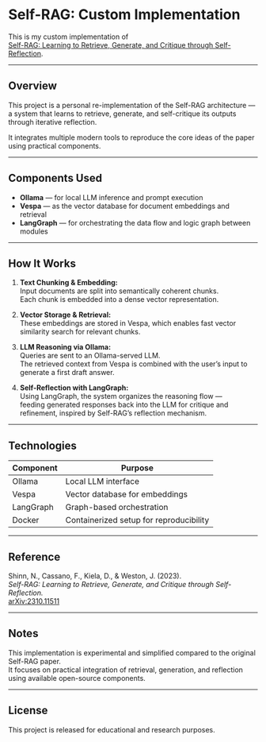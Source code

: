 # Self-RAG: Custom Implementation

This is my custom implementation of  
[Self-RAG: Learning to Retrieve, Generate, and Critique through Self-Reflection](https://arxiv.org/abs/2310.11511).

---

## Overview

This project is a personal re-implementation of the Self-RAG architecture —  
a system that learns to retrieve, generate, and self-critique its outputs through iterative reflection.

It integrates multiple modern tools to reproduce the core ideas of the paper using practical components.

---

## Components Used

- **Ollama** — for local LLM inference and prompt execution  
- **Vespa** — as the vector database for document embeddings and retrieval  
- **LangGraph** — for orchestrating the data flow and logic graph between modules  

---

## How It Works

1. **Text Chunking & Embedding:**  
   Input documents are split into semantically coherent chunks.  
   Each chunk is embedded into a dense vector representation.

2. **Vector Storage & Retrieval:**  
   These embeddings are stored in Vespa, which enables fast vector similarity search for relevant chunks.

3. **LLM Reasoning via Ollama:**  
   Queries are sent to an Ollama-served LLM.  
   The retrieved context from Vespa is combined with the user’s input to generate a first draft answer.

4. **Self-Reflection with LangGraph:**  
   Using LangGraph, the system organizes the reasoning flow —  
   feeding generated responses back into the LLM for critique and refinement, inspired by Self-RAG’s reflection mechanism.

---

## Technologies

| Component | Purpose |
|------------|----------|
| Ollama | Local LLM interface |
| Vespa | Vector database for embeddings |
| LangGraph | Graph-based orchestration |
| Docker | Containerized setup for reproducibility |

---

## Reference

Shinn, N., Cassano, F., Kiela, D., & Weston, J. (2023).  
*Self-RAG: Learning to Retrieve, Generate, and Critique through Self-Reflection.*  
[arXiv:2310.11511](https://arxiv.org/abs/2310.11511)

---

## Notes

This implementation is experimental and simplified compared to the original Self-RAG paper.  
It focuses on practical integration of retrieval, generation, and reflection using available open-source components.

---

## License

This project is released for educational and research purposes.
